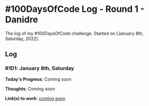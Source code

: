 # #100DaysOfCode Log - Round 1 - Danidre

The log of my #100DaysOfCode challenge. Started on [January 8th, Saturday, 2022].

## Log

### R1D1: January 8th, Saturday
**Today's Progress**: Coming soon

**Thoughts**: Coming soon

**Link(s) to work**: [coming soon](http://www.example.com)

<!--### R1D2: January 9th, Sunday-->
